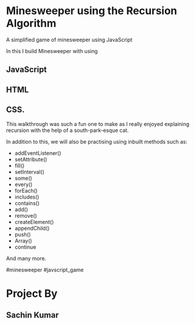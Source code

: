 # Minesweeper using the Recursion Algorithm
A simplified game of minesweeper using JavaScript


In this  I build Minesweeper with using
## JavaScript
## HTML
## CSS. 

This walkthrough was such a fun one to make as I really enjoyed explaining recursion with the help of a south-park-esque cat.

In addition to this, we will also be practising using inbuilt methods such as:

- addEventListener()
- setAttribute()
- fill()
- setInterval()
- some()
- every()
- forEach()
- includes()
- contains()
- add()
- remove()
- createElement()
- appendChild()
- push()
- Array()
- continue

And many more.

#minesweeper
#javscript_game

# Project By
## Sachin Kumar



